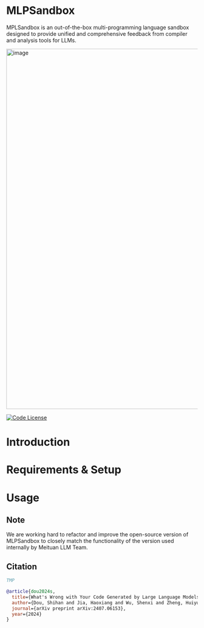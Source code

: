 # MLPSandbox
MPLSandbox is an out-of-the-box multi-programming language sandbox designed to provide unified and comprehensive feedback from compiler and analysis tools for LLMs.


<img width="950" alt="image" src="https://github.com/user-attachments/assets/792e9800-ad98-472a-96ff-b78725f94597">

[![Code License](https://img.shields.io/badge/Code%20License-Apache_2.0-brightgreen.svg)](./LICENSE)


# Introduction


# Requirements & Setup

# Usage




## Note
We are working hard to refactor and improve the open-source version of MLPSandbox to closely match the functionality of the version used internally by Meituan LLM Team.

## Citation

```bibtex
TMP
```

```bibtex
@article{dou2024s,
  title={What's Wrong with Your Code Generated by Large Language Models? An Extensive Study},
  author={Dou, Shihan and Jia, Haoxiang and Wu, Shenxi and Zheng, Huiyuan and Zhou, Weikang and Wu, Muling and Chai, Mingxu and Fan, Jessica and Huang, Caishuang and Tao, Yunbo and others},
  journal={arXiv preprint arXiv:2407.06153},
  year={2024}
}
```


